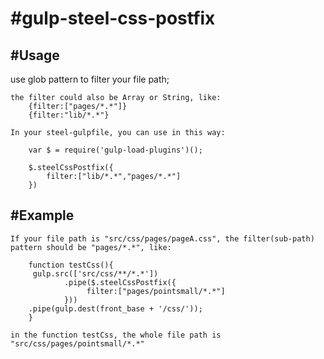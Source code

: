 #gulp-steel-css-postfix
===========
#Usage
-------
use glob pattern to filter your file path;

    the filter could also be Array or String, like: 
        {filter:["pages/*.*"]} 
        {filter:"lib/*.*"}

    In your steel-gulpfile, you can use in this way:

        var $ = require('gulp-load-plugins')();

        $.steelCssPostfix({ 
        	filter:["lib/*.*","pages/*.*"] 
        })


#Example
---------
    If your file path is "src/css/pages/pageA.css", the filter(sub-path) pattern should be "pages/*.*", like:

        function testCss(){
         gulp.src(['src/css/**/*.*'])
                .pipe($.steelCssPostfix({ 
                     filter:["pages/pointsmall/*.*"] 
                }))
        .pipe(gulp.dest(front_base + '/css/'));
        }

    in the function testCss, the whole file path is "src/css/pages/pointsmall/*.*"

